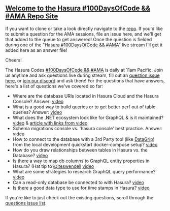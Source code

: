 ## [Welcome to the Hasura #100DaysOfCode && #AMA Repo Site](https://hasura.github.io/ask-me-anything/)

If you want to clone or take a look directly navigate to the [repo](https://github.com/hasura/ask-me-anything/). If you'd like to submit a question for the AMA sessions, file an issue here, and we'll get that added to the queue to get answered! Once the question is fielded during one of the "[Hasura #100DaysOfCode && #AMA](https://twitch.tv/hasurahq)" live stream I'll get it added here as an answer file!

Cheers!

The Hasura Codes [#100DaysOfCode && #AMA](https://twitch.tv/hasurahq) is daily at 11am Pacific. Join us anytime and ask questions live during stream, fill out an [question issue here](https://github.com/hasura/ask-me-anything/issues/new/choose), or [join our discord](https://discord.com/invite/hasura) and ask there! For the questions that have answers, here's a list of questions we've covered so far:

* Where are the database URIs located in Hasura Cloud and the Hasura Console? Answer: [video](https://youtu.be/v6iHkqbjE2c)
* What is a good way to build queries or to get better perf out of table queries? Answer: [video](https://youtu.be/fnuy2FHGI1c)
* What does the .NET ecosystem look like for GraphQL & is it maintained? [video](https://youtu.be/U1sLbRl8IkQ) & [article with links from video](dotnet-graphql-links.md)
* Schema migrations console vs. 'hasura console' best practice. Answer: [video](https://youtu.be/82OnqotEBcA)
* How to connect to the database with a 3rd Party tool (like [DataGrip](https://www.jetbrains.com/datagrip/)) from the local development quickstart docker-compose setup? [video](https://youtu.be/FTSIZ7HdHc8)
* How do you draw relationships between tables in Hasura vs. the Database? [video](https://youtu.be/CMdLV4OC7G4)
* Is there a way to map db columns to GraphQL entity properties in Hasura? (Hat tip to [@iteswendell](https://github.com/itswendell) [video](https://youtu.be/hiYwejjjNW8)
* What are some strategies to research GraphQL query performance? [video](https://youtu.be/7kN-p6fhsyw)
* Can a read-only database be connected to with Hasura? [video](https://youtu.be/vNb3m6fplwI)
* Is there a good data type to use for time stamps in Hasura? [video](https://youtu.be/ESNjXT5yHU0)

If you're like to just check out the existing questions, scroll through the [questions issue list](https://github.com/hasura/ask-me-anything/issues).
